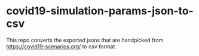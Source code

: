 # covid19-simulation-params-json-to-csv
This repo converts the exported jsons that are handpicked from https://covid19-scenarios.org/ to csv format
